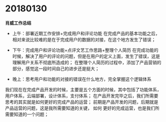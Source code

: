 # 20180130

**肖威工作总结**
- 上午：部署近期工作安排+完成用户和评论功能
在完成产品的基本功能之后，相对来说比较难的是在于完成用户的数据的对接，在这个地方发生了错误；

- 下午：完成用户和评论功能+点评文艺工作思路+整理个人简历
在完成功能的时候，解决了用户的评论的问题，但是在用户的定义上面，发生了错误，这是理解用户关系不彻底所造成的；
在整理个人简历的过程中，添加了产品营销的部分，感觉这一段时间自己的进步还是挺大；

- 晚上：思考用户和功能的对接的错误在什么地方，完全掌握这个逻辑体系

我们现在在完成产品开发的时候，主要是五个方面的时候，其中包括了功能体系，用户体系，云端部署，设计体系，支付体系；
在产品开发完毕之后，我们所需要思考的其实就是如何更好的完成产品的运营；
前期是产品开发的问题，后期就是产品运营的问题，这是我所需要知道的关键，
如何 更好的完成运营，也是我们所需要知道的一个问题；
